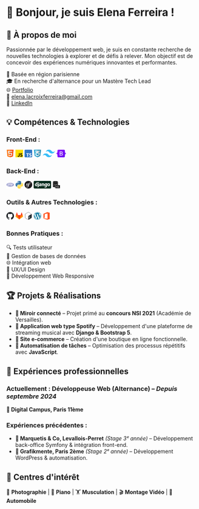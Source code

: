 # 👋 Bonjour, je suis Elena Ferreira !

## 🚀 À propos de moi

Passionnée par le développement web, je suis en constante recherche de nouvelles technologies à explorer et de défis à relever. Mon objectif est de concevoir des expériences numériques innovantes et performantes.

📍 Basée en région parisienne  
🎓 En recherche d'alternance pour un Mastère Tech Lead  
🌐 [Portfolio](https://elena-ferreira.notion.site/Portfolio-725d518db1044e3cabbd23322622a29e?pvs=74)  
📧 elena.lacroixferreira@gmail.com  
🔗 [LinkedIn](https://www.linkedin.com/in/ferreira-elena/)

## 💡 Compétences & Technologies

### Front-End :

<img height="20" alt="html" src="images/html.png"> <img height="20" alt="javascript" src="images/js.png"> <img height="20" alt="typescript" src="images/typescript.png"> <img height="20" alt="css" src="images/css.png"> <img height="20" alt="Tailwind" src="images/Tailwind.png"> <img height="20" alt="bootstrap" src="images/Bootstrap.png">

### Back-End :

<img height="20" alt="php" src="images/php.png"> <img height="20" alt="python" src="images/python.png"> <img height="20" alt="symfony" src="images/symfony.svg"> <img height="20" alt="django" src="images/django.svg"> <img height="20" alt="sql" src="images/sql.png">

### Outils & Autres Technologies :

<img height="20" alt="github" src="images/github.svg"> <img height="20" alt="gitlab" src="images/gitlab.png"> <img height="20" alt="bash" src="images/bash.png"> <img height="20" alt="wordpress" src="images/wordpress.png"> <img height="20" alt="office" src="images/office.png">

### Bonnes Pratiques :

🔍 Tests utilisateur  
💾 Gestion de bases de données  
🌐 Intégration web  
🎨 UX/UI Design  
📱 Développement Web Responsive

## 🏆 Projets & Réalisations

- **🏅 Miroir connecté** – Projet primé au **concours NSI 2021** (Académie de Versailles).
- **🎵 Application web type Spotify** – Développement d'une plateforme de streaming musical avec **Django & Bootstrap 5**.
- **🛒 Site e-commerce** – Création d'une boutique en ligne fonctionnelle.
- **🔄 Automatisation de tâches** – Optimisation des processus répétitifs avec **JavaScript**.

## 🏢 Expériences professionnelles

### **Actuellement : Développeuse Web (Alternance)** – _Depuis septembre 2024_

**📍 Digital Campus, Paris 11ème**

### **Expériences précédentes :**

- **📍 Marquetis & Co, Levallois-Perret** _(Stage 3ᵉ année)_ – Développement back-office Symfony & intégration front-end.
- **📍 Grafikmente, Paris 2ème** _(Stage 2ᵉ année)_ – Développement WordPress & automatisation.

## 🎨 Centres d'intérêt

📸 **Photographie** | 🎹 **Piano** | 🏋️ **Musculation** | 🎬 **Montage Vidéo** | 🚗 **Automobile**
